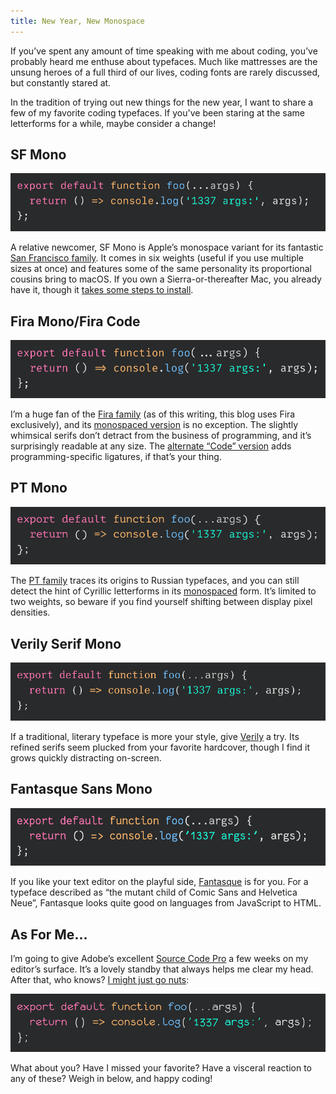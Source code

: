 ```yaml
---
title: New Year, New Monospace
---
```


If you’ve spent any amount of time speaking with me about coding, you’ve probably heard me enthuse about typefaces. Much like mattresses are the unsung heroes of a full third of our lives, coding fonts are rarely discussed, but constantly stared at.

<!-- more -->

In the tradition of trying out new things for the new year, I want to share a few of my favorite coding typefaces. If you've been staring at the same letterforms for a while, maybe consider a change!

## SF Mono

![SF Mono](./0-SFMono.png)

A relative newcomer, SF Mono is Apple’s monospace variant for its fantastic [San Francisco family](https://developer.apple.com/fonts/). It comes in six weights (useful if you use multiple sizes at once) and features some of the same personality its proportional cousins bring to macOS. If you own a Sierra-or-thereafter Mac, you already have it, though it [takes some steps to install](https://simonfredsted.com/1438).

## Fira Mono/Fira Code

![Fira Code](./1-FiraCode.png)

I’m a huge fan of the [Fira family](https://mozilla.github.io/Fira/) (as of this writing, this blog uses Fira exclusively), and its [monospaced version](https://fonts.google.com/specimen/Fira+Mono) is no exception. The slightly whimsical serifs don’t detract from the business of programming, and it’s surprisingly readable at any size. The [alternate “Code” version](https://github.com/tonsky/FiraCode) adds programming-specific ligatures, if that’s your thing.

## PT Mono

![PT Mono](./2-PTMono.png)

The [PT family](https://fonts.google.com/specimen/PT+Sans) traces its origins to Russian typefaces, and you can still detect the hint of Cyrillic letterforms in its [monospaced](https://fonts.google.com/specimen/PT+Mono) form. It’s limited to two weights, so beware if you find yourself shifting between display pixel densities.

## Verily Serif Mono

![Verily Serif Mono](./3-VerilySerifMono.png)

If a traditional, literary typeface is more your style, give [Verily](https://www.fontsquirrel.com/fonts/verily-serif-mono) a try. Its refined serifs seem plucked from your favorite hardcover, though I find it grows quickly distracting on-screen.

## Fantasque Sans Mono

![Fantasque Sans Mono](./4-FantasqueSansMono.png)

If you like your text editor on the playful side, [Fantasque](https://fontlibrary.org/en/font/fantasque-sans-mono) is for you. For a typeface described as “the mutant child of Comic Sans and Helvetica Neue”, Fantasque looks quite good on languages from JavaScript to HTML.

## As For Me…

I’m going to give Adobe’s excellent [Source Code Pro](https://adobe-fonts.github.io/source-code-pro/) a few weeks on my editor’s surface. It’s a lovely standby that always helps me clear my head. After that, who knows? [I might just go nuts](https://www.dafont.com/monofur.font):

![monofur](./5-monofur.png)

What about you? Have I missed your favorite? Have a visceral reaction to any of these? Weigh in below, and happy coding!
